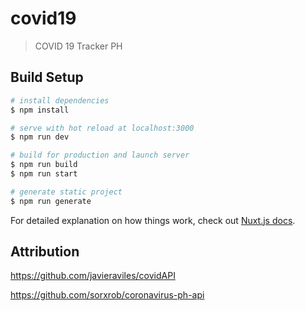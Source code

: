 # covid19

> COVID 19 Tracker PH 

## Build Setup

```bash
# install dependencies
$ npm install

# serve with hot reload at localhost:3000
$ npm run dev

# build for production and launch server
$ npm run build
$ npm run start

# generate static project
$ npm run generate
```

For detailed explanation on how things work, check out [Nuxt.js docs](https://nuxtjs.org).

## Attribution
https://github.com/javieraviles/covidAPI 

https://github.com/sorxrob/coronavirus-ph-api
